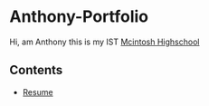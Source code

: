 # Anthony-Portfolio
Hi,  am Anthony this is my IST
[Mcintosh Highschool](https://www.fcboe.org/mhs)

## Contents 
- [Resume](README.md)
